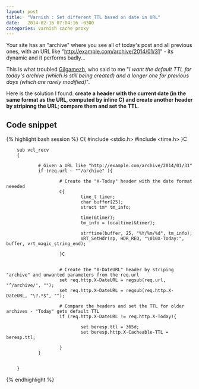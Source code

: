 ```yaml
---
layout: post
title:  "Varnish : Set different TTL based on date in URL"
date:   2014-02-16 07:04:16 -0300
categories: varnish cache proxy 
---
```


Your site has an "archive" where you see all of today's post and all previous ones, with an URL like "http://example.com/archive/2014/01/31" - its dynamic and it performs badly...

This is what troubled [Gilgamezh](https://twitter.com/Gilgamezh), who said to me "*I want the default TTL for today's archive (which is still being created) and a longer one for previous days (which are rarely modified)*".

Here is the solution I found: **create a header with the current date (in the same format as the URL, computed by inline C) and create another header by stripinng the URL; compare them and set the TTL**.

Code snippet
------------

{% highlight bash session %}
        C{
        #include <stdio.h>
        #include <time.h>
        }C
        
        sub vcl_recv
        {
        
                # Given a URL like "http://example.com/archive/2014/01/31"
                if (req.url ~ "^/archive" ){
        
                        # Create the "X-Today" header with the date format neeeded
                        C{
                                time_t timer;
                                char buffer[25];
                                struct tm* tm_info;
        
                                time(&timer);
                                tm_info = localtime(&timer);
        
                                strftime(buffer, 25, "%Y/%m/%d", tm_info);
                                VRT_SetHdr(sp, HDR_REQ, "\010X-Today:", buffer, vrt_magic_string_end);
        
                        }C
        
                        
                        # Create the "X-DateURL" header by striping "archive" and unwanted parameters from the req.url
                        set req.http.X-DateURL = regsub(req.url, "^/archive/", "");
                        set req.http.X-DateURL = regsub(req.http.X-DateURL, "\?.*$", "");
        
                        # Compare the headers and set the TTL for older archives - "Today" gets default TTL
                        if (req.http.X-DateURL != req.http.X-Today){
        
                                set beresp.ttl = 365d;
                                set beresp.http.X-Cacheable-TTL = beresp.ttl;
        
                        }
                }
        
        
        }
{% endhighlight %}



